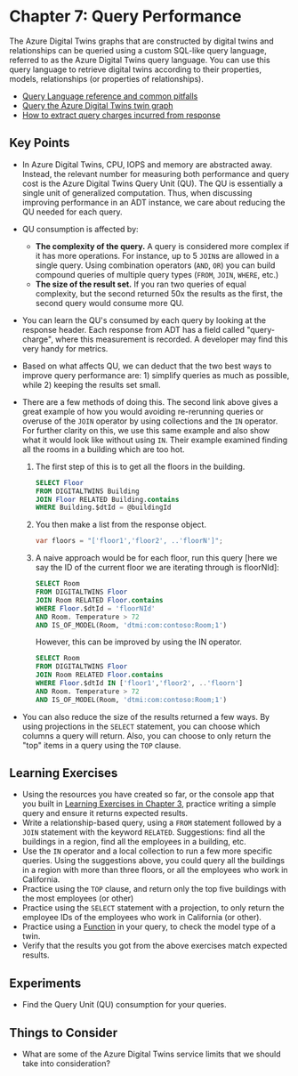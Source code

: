 # Chapter 7: Query Performance

The Azure Digital Twins graphs that are constructed by digital twins and relationships can be queried using a custom SQL-like query language, referred to as the Azure Digital Twins query language. You can use this query language to retrieve digital twins according to their properties, models, relationships (or properties of relationships).

- [Query Language reference and common pitfalls](https://docs.microsoft.com/en-us/azure/digital-twins/concepts-query-language)
- [Query the Azure Digital Twins twin graph](https://docs.microsoft.com/en-us/azure/digital-twins/how-to-query-graph)
- [How to extract query charges incurred from response](https://docs.microsoft.com/en-us/azure/digital-twins/concepts-query-units)

## Key Points

- In Azure Digital Twins, CPU, IOPS and memory are abstracted away. Instead, the relevant number for measuring both performance and query cost is the Azure Digital Twins Query Unit (QU). The QU is essentially a single unit of generalized computation. Thus, when discussing improving performance in an ADT instance, we care about reducing the QU needed for each query.
- QU consumption is affected by:
  - **The complexity of the query.** A query is considered more complex if it has more operations. For instance, up to 5 `JOIN`s are allowed in a single query. Using combination operators (`AND`, `OR`) you can build compound queries of multiple query types (`FROM`, `JOIN`, `WHERE`, etc.)
  - **The size of the result set.** If you ran two queries of equal complexity, but the second returned 50x the results as the first, the second query would consume more QU.
- You can learn the QU's consumed by each query by looking at the response header. Each response from ADT has a field called "query-charge", where this measurement is recorded. A developer may find this very handy for metrics.
- Based on what affects QU, we can deduct that the two best ways to improve query performance are: 1) simplify queries as much as possible, while 2) keeping the results set small.
- There are a few methods of doing this. The second link above gives a great example of how you would avoiding re-rerunning queries or overuse of the `JOIN` operator by using collections and the `IN` operator. For further clarity on this, we use this same example and also show what it would look like without using `IN`. Their example examined finding all the rooms in a building which are too hot.
  1. The first step of this is to get all the floors in the building.

      ```SQL
      SELECT Floor
      FROM DIGITALTWINS Building
      JOIN Floor RELATED Building.contains
      WHERE Building.$dtId = @buildingId
      ```

  2. You then make a list from the response object.

      ```C#
      var floors = "['floor1','floor2', ..'floorN']"; 
      ```

  3. A naive approach would be for each floor, run this query [here we say the ID of the current floor we are iterating through is floorNId]:

      ``` SQL
      SELECT Room
      FROM DIGITALTWINS Floor
      JOIN Room RELATED Floor.contains
      WHERE Floor.$dtId = 'floorNId'
      AND Room. Temperature > 72
      AND IS_OF_MODEL(Room, 'dtmi:com:contoso:Room;1')
      ```

      However, this can be improved by using the IN operator.

      ```SQL
      SELECT Room
      FROM DIGITALTWINS Floor
      JOIN Room RELATED Floor.contains
      WHERE Floor.$dtId IN ['floor1','floor2', ..'floorn']
      AND Room. Temperature > 72
      AND IS_OF_MODEL(Room, 'dtmi:com:contoso:Room;1')
      ```

- You can also reduce the size of the results returned a few ways. By using projections in the `SELECT` statement, you can choose which columns a query will return. Also, you can choose to only return the "top" items in a query using the `TOP` clause.

## Learning Exercises

- Using the resources you have created so far, or the console app that you built in [Learning Exercises in Chapter 3](03-sdks-and-apis.md), practice writing a simple query and ensure it returns expected results.
- Write a relationship-based query, using a `FROM` statement followed by a `JOIN` statement with the keyword `RELATED`. Suggestions: find all the buildings in a region, find all the employees in a building, etc.
- Use the `IN` operator and a local collection to run a few more specific queries. Using the suggestions above, you could query all the buildings in a region with more than three floors, or all the employees who work in California.
- Practice using the `TOP` clause, and return only the top five buildings with the most employees (or other)
- Practice using the `SELECT` statement with a projection, to only return the employee IDs of the employees who work in California (or other).
- Practice using a [Function](https://docs.microsoft.com/en-us/azure/digital-twins/concepts-query-language#functions) in your query, to check the model type of a twin.
- Verify that the results you got from the above exercises match expected results.

## Experiments

- Find the Query Unit (QU) consumption for your queries.

## Things to Consider

- What are some of the Azure Digital Twins service limits that we should take into consideration?
